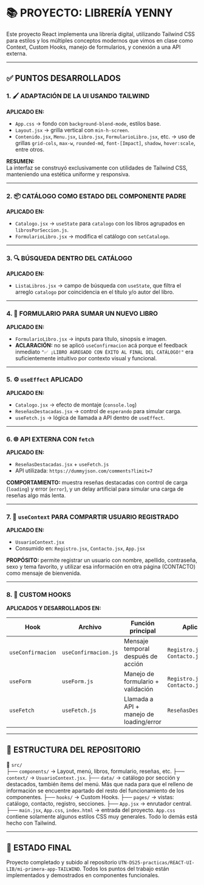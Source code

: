 # 📚 PROYECTO: LIBRERÍA YENNY

Este proyecto React implementa una librería digital, utilizando Tailwind CSS para estilos y los múltiples conceptos modernos que vimos en clase como Context, Custom Hooks, manejo de formularios, y conexión a una API externa.

---

## ✅ PUNTOS DESARROLLADOS

### 1. 🖌️ ADAPTACIÓN DE LA UI USANDO TAILWIND

**APLICADO EN:**  
- `App.css` → fondo con `background-blend-mode`, estilos base.
- `Layout.jsx` → grilla vertical con `min-h-screen`.
- `Contenido.jsx`, `Menu.jsx`, `Libro.jsx`, `FormularioLibro.jsx`, etc. → uso de grillas `grid-cols`, `max-w`, `rounded-md`, `font-[Impact]`, `shadow`, `hover:scale`, entre otros.

**RESUMEN:**  
La interfaz se construyó exclusivamente con utilidades de Tailwind CSS, manteniendo una estética uniforme y responsiva.

---

### 2. 📦 CATÁLOGO COMO ESTADO DEL COMPONENTE PADRE

**APLICADO EN:**  
- `Catalogo.jsx` → `useState` para `catalogo` con los libros agrupados en `librosPorSeccion.js`.
- `FormularioLibro.jsx` → modifica el catálogo con `setCatalogo`.

---

### 3. 🔍 BÚSQUEDA DENTRO DEL CATÁLOGO

**APLICADO EN:**  
- `ListaLibros.jsx` → campo de búsqueda con `useState`, que filtra el arreglo `catalogo` por coincidencia en el título y/o autor del libro.

---

### 4. 📝 FORMULARIO PARA SUMAR UN NUEVO LIBRO

**APLICADO EN:**  
- `FormularioLibro.jsx` → inputs para título, sinopsis e imagen.
- **ACLARACIÓN:** no se aplicó `useConfirmacion` acá porque el feedback inmediato `"✅ ¡LIBRO AGREGADO CON ÉXITO AL FINAL DEL CATÁLOGO!"` era suficientemente intuitivo por contexto visual y funcional.

---

### 5. ⚙️ `useEffect` APLICADO

**APLICADO EN:**  
- `Catalogo.jsx` → efecto de montaje (`console.log`)
- `ReseñasDestacadas.jsx` → control de `esperando` para simular carga.
- `useFetch.js` → lógica de llamada a API dentro de `useEffect`.

---

### 6. 🌐 API EXTERNA CON `fetch`

**APLICADO EN:**  
- `ReseñasDestacadas.jsx` + `useFetch.js`  
- API utilizada: `https://dummyjson.com/comments?limit=7`

**COMPORTAMIENTO:** muestra reseñas destacadas con control de carga (`loading`) y error (`error`), y un delay artificial para simular una carga de reseñas algo más lenta.

---

### 7. 👥 `useContext` PARA COMPARTIR USUARIO REGISTRADO

**APLICADO EN:**  
- `UsuarioContext.jsx`  
- Consumido en: `Registro.jsx`, `Contacto.jsx`, `App.jsx`

**PROPÓSITO:** permite registrar un usuario con nombre, apellido, contraseña, sexo y tema favorito, y utilizar esa información en otra página (CONTACTO) como mensaje de bienvenida.

---

### 8. 🧠 CUSTOM HOOKS

**APLICADOS Y DESARROLLADOS EN:**

| Hook             | Archivo            | Función principal                      | Aplicado en         |
|------------------|--------------------|----------------------------------------|----------------------|
| `useConfirmacion`| `useConfirmacion.js`| Mensaje temporal después de acción     | `Registro.jsx`, `Contacto.jsx` |
| `useForm`        | `useForm.js`        | Manejo de formulario + validación      | `Registro.jsx`, `Contacto.jsx` |
| `useFetch`       | `useFetch.js`       | Llamada a API + manejo de loading/error| `ReseñasDestacadas.jsx` |

---

## 📁 ESTRUCTURA DEL REPOSITORIO

📂 `src/`  
├── `components/` → Layout, menú, libros, formulario, reseñas, etc.
├── `context/` → `UsuarioContext.jsx`.
├── `data/` → catálogo por sección y destacados, también ítems del menú. Más que nada para que el relleno de información se encuentre apartado del resto del funcionamiento de los componentes.
├── `hooks/` → Custom Hooks.
├── `pages/` → vistas: catálogo, contacto, registro, secciones.
├── `App.jsx` → enrutador central.
├── `main.jsx`, `App.css`, `index.html` → entrada del proyecto. `App.css` contiene solamente algunos estilos CSS muy generales. Todo lo demás está hecho con Tailwind.

---

## 🏁 ESTADO FINAL

Proyecto completado y subido al repositorio `UTN-DS25-practicas/REACT-UI-LIB/mi-primera-app-TAILWIND`.
Todos los puntos del trabajo están implementados y demostrados en componentes funcionales.